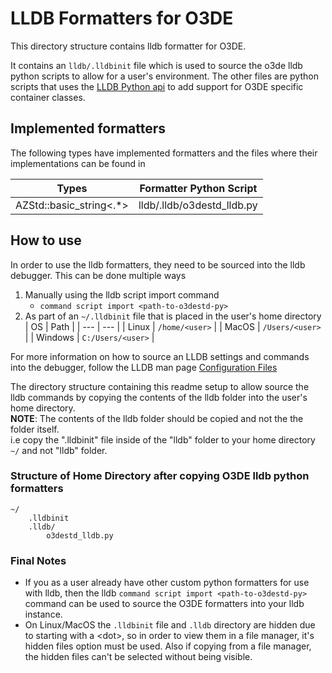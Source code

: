 # LLDB Formatters for O3DE

This directory structure contains lldb formatter for O3DE.

It contains an `lldb/.lldbinit` file which is used to source the o3de lldb python scripts to allow for a user's environment.
The other files are python scripts that uses the [LLDB Python api](https://lldb.llvm.org/use/python-reference.html) to add support for O3DE specific container classes.


## Implemented formatters
The following types have implemented formatters and the files where their implementations can be found in

| Types | Formatter Python Script |
|------|------|
|AZStd::basic_string<.*>| lldb/.lldb/o3destd_lldb.py|


## How to use

In order to use the lldb formatters, they need to be sourced into the lldb debugger.
This can be done multiple ways
1. Manually using the lldb script import command
    *  `command script import <path-to-o3destd-py>`
1. As part of an `~/.lldbinit` file that is placed in the user's home directory
    | OS | Path |
    | --- | --- |
    | Linux | `/home/<user>` |
    | MacOS | `/Users/<user>` |
    | Windows | `C:/Users/<user>` |

For more information on how to source an LLDB settings and commands into the debugger, follow the LLDB man page [Configuration Files](https://lldb.llvm.org/man/lldb.html#configuration-files)

The directory structure containing this readme setup to allow source the lldb commands by copying the contents of the lldb folder into the user's home directory.  
**NOTE**: The contents of the lldb folder should be copied and not the the folder itself.  
i.e copy the ".lldbinit" file inside of the "lldb" folder to your home directory `~/` and not "lldb" folder.

### Structure of Home Directory after copying O3DE lldb python formatters
```
~/
    .lldbinit
    .lldb/
        o3destd_lldb.py
```

### Final Notes

* If you as a user already have other custom python formatters for use with lldb, then the lldb `command script import <path-to-o3destd-py>` command can be used to source the O3DE formatters into your lldb instance.
* On Linux/MacOS the `.lldbinit` file and `.lldb` directory are hidden due to starting with a \<dot>, so in order to view them in a file manager, it's hidden files option must be used. Also if copying from a file manager, the hidden files can't be selected without being visible.
